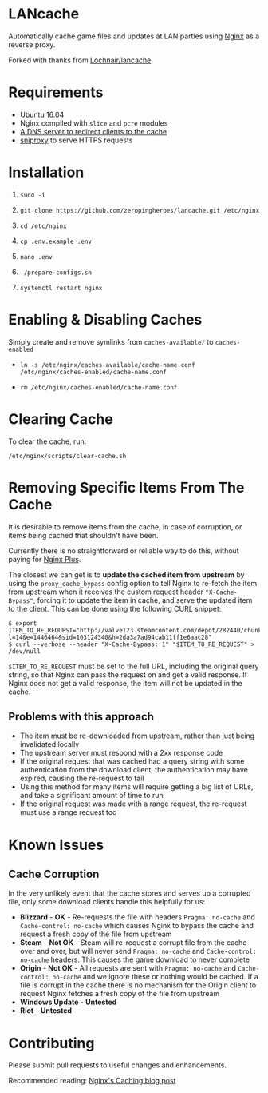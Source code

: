 # LANcache
Automatically cache game files and updates at LAN parties using [Nginx](http://nginx.org/) as a reverse proxy.

Forked with thanks from [Lochnair/lancache](https://github.com/Lochnair/lancache)

# Requirements

* Ubuntu 16.04
* Nginx compiled with `slice` and `pcre` modules
* [A DNS server to redirect clients to the cache](https://github.com/zeropingheroes/lancache-dns)
* [sniproxy](https://github.com/zeropingheroes/lancache-sniproxy) to serve HTTPS requests

# Installation

1. `sudo -i`

2. `git clone https://github.com/zeropingheroes/lancache.git /etc/nginx`

3. `cd /etc/nginx`

4. `cp .env.example .env`

5. `nano .env`

6. `./prepare-configs.sh`

7. `systemctl restart nginx`

# Enabling & Disabling Caches

Simply create and remove symlinks from `caches-available/` to `caches-enabled`

- `ln -s /etc/nginx/caches-available/cache-name.conf /etc/nginx/caches-enabled/cache-name.conf`

- `rm /etc/nginx/caches-enabled/cache-name.conf`

# Clearing Cache

To clear the cache, run:

`/etc/nginx/scripts/clear-cache.sh`

# Removing Specific Items From The Cache

It is desirable to remove items from the cache, in case of corruption, or items being cached that shouldn't have been.

Currently there is no straightforward or reliable way to do this, without paying for [Nginx Plus](https://www.nginx.com/products/nginx/). 

The closest we can get is to **update the cached item from upstream** by using the `proxy_cache_bypass` config option to tell Nginx to re-fetch the item from upstream when it receives the custom request header `"X-Cache-Bypass"`, forcing it to update the item in cache, and serve the updated item to the client. This can be done using the following CURL snippet:

```
$ export ITEM_TO_RE_REQUEST="http://valve123.steamcontent.com/depot/282440/chunk/d6556e1b9f7?l=14&e=1446464&sid=103124340&h=2da3a7ad94cab11ff1e6aac28"
$ curl --verbose --header "X-Cache-Bypass: 1" "$ITEM_TO_RE_REQUEST" > /dev/null
```

`$ITEM_TO_RE_REQUEST` must be set to the full URL, including the original query string, so that Nginx can pass the request on and get a valid response. If Nginx does not get a valid response, the item will not be updated in the cache.

## Problems with this approach

- The item must be re-downloaded from upstream, rather than just being invalidated locally
- The upstream server must respond with a 2xx response code
- If the original request that was cached had a query string with some authentication from the download client, the authentication may have expired, causing the re-request to fail
- Using this method for many items will require getting a big list of URLs, and take a significant amount of time to run
- If the original request was made with a range request, the re-request must use a range request too

# Known Issues

## Cache Corruption
In the very unlikely event that the cache stores and serves up a corrupted file, only some download clients handle this helpfully for us:

* **Blizzard** - **OK** - Re-requests the file with headers `Pragma: no-cache` and `Cache-control: no-cache` which causes Nginx to bypass the cache and request a fresh copy of the file from upstream 
* **Steam** - **Not OK** - Steam will re-request a corrupt file from the cache over and over, but will never send `Pragma: no-cache` and `Cache-control: no-cache` headers. This causes the game download to never complete
* **Origin** - **Not OK** - All requests are sent with `Pragma: no-cache` and `Cache-control: no-cache` and we ignore these or nothing would be cached. If a file is corrupt in the cache there is no mechanism for the Origin client to request Nginx fetches a fresh copy of the file from upstream
* **Windows Update** - **Untested**
* **Riot** - **Untested**

# Contributing

Please submit pull requests to useful changes and enhancements.

Recommended reading: [Nginx's Caching blog post](https://www.nginx.com/blog/nginx-high-performance-caching/)
